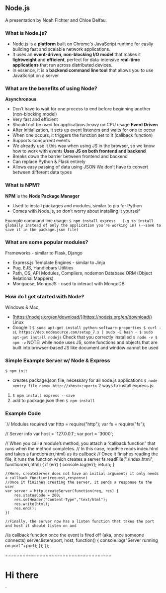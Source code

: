 ## Node.js

A presentation by Noah Fichter and Chloe Delfau.

### What is Node.js?
- Node.js is a **platform** built on Chrome's JavaScript runtime for easily building fast and scalable network applications. 
- It uses an **event-driven, non-blocking I/O model** that makes it **lightweight** and **efficient**, perfect for data-intensive **real-time applications** that run across distributed devices.
- In essence, it is a **backend command line tool** that allows you to use JavaScript on a server

### What are the benefits of using Node?
**Asynchronous**
  - Don’t have to wait for one process to end before beginning another (non-blocking model)
  - Very fast and efficient
  - Should not be used for applications heavy on CPU usage
**Event Driven**
  - After initialization, it sets up event listeners and waits for one to occur
  - When one occurs, it triggers the function set to it (callback function)
  - Supports concurrent events
  - We already use it this way when using JS in the browser, so we know how to work with events
**Uses JS on both frontend and backend**
  - Breaks down the barrier between frontend and backend
  - Can replace Python & Flask entirely
  - Allows easy passing of data using JSON
  We don’t have to convert between different data types

### What is NPM?
**NPM** is the **Node Package Manager**
  - Used to install packages and modules, similar to pip for Python
  - Comes with Node.js, so don’t worry about installing it yourself
  
Example command line usage:
  `$ npm install express  
  (-g to install globally instead of only the application you’re working in)
  (--save to save it in the package.json file)`

### What are some popular modules?
Frameworks - similar to Flask, Django
  - Express.js
Template Engines - similar to Jinja
  - Pug, EJS, Handlebars
Utilities
  - Path, OS, API Modules, Compilers, nodemon
Database ORM (Object Relational Mappers)
  - Mongoose, MongoJS - used to interact with MongoDB

### How do I get started with Node?
Windows & Mac	
  - [https://nodejs.org/en/download/](https://nodejs.org/en/download/)
Linux
  - Google it
  `$ sudo apt-get install python-software-properties
  $ curl -sL https://deb.nodesource.com/setup_7.x | sudo -E bash -
  $ sudo apt-get install nodejs`
Check that you correctly installed
  `$ node -v
  $ npm -v`
NOTE: while node uses JS, some functions and objects that are built into browser-based JS like document and window cannot be used

### Simple Example Server w/ Node & Express
`$ npm init`
  - creates package.json file, necessary for all node.js applications
`$ node <entry file name>
http://<host>:<port>`
2 ways to install express.js:
  1. `$ npm install express --save`
  2. add to package.json then `$ npm install`

### Example Code
`// Modules required
var http = require("http");
var fs = require("fs");

// Server info
var host = '127.0.0.1';
var port = '3000';

// When you call a module’s method, you attach a “callback function” that runs when the method completes.
// In this case, readFile reads index.html and takes a function(err,html) as its callback
// Once it finishes reading the file, it runs the function which creates a server
fs.readFile("./index.html", function(err,html) {
	if (err) {
		console.log(err);
		return;
	}

	//Here, createServer does not have an initial argument; it only needs a callback function(request,response)
	//Once it finishes creating the server, it sends a response to the user
	var server = http.createServer(function(req, res) {
		res.statusCode = 200;
		res.setHeader("Content-Type","text/html");
		res.write(html);
		res.end();
	})

	//Finally, the server now has a listen function that takes the port and host it should listen on and
  //a callback function once the event is fired off (aka, once someone connects)
	server.listen(port, host, function() {
		console.log("Server running on port "+port);
	});
});

=====================================

<!DOCTYPE html>
<html>
<head>
	<title>Hello World</title>
</head>
<body>
	<h1>Hi there</h1>
</body>
</html>`
